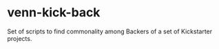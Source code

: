 venn-kick-back
==============

Set of scripts to find commonality among Backers of a set of Kickstarter projects.
